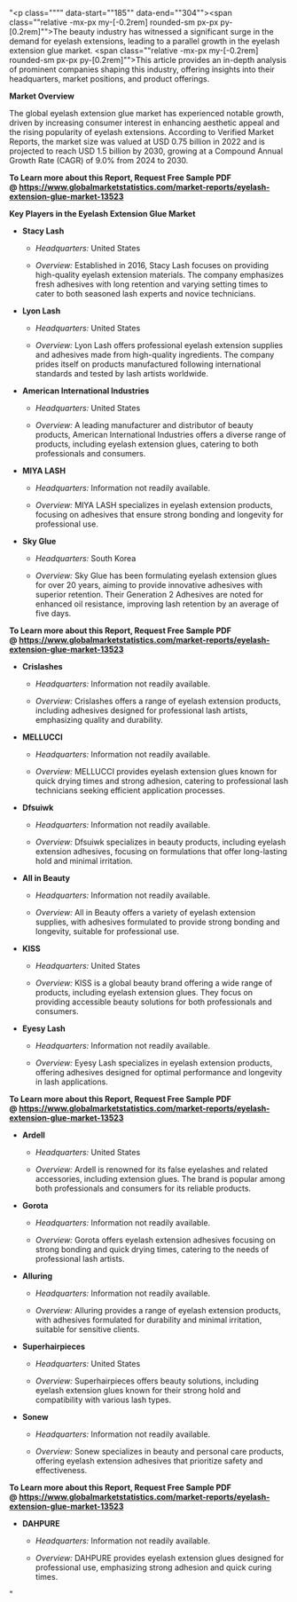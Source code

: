 "<p class="""" data-start=""185"" data-end=""304""><span class=""relative -mx-px my-[-0.2rem] rounded-sm px-px py-[0.2rem]"">The beauty industry has witnessed a significant surge in the demand for eyelash extensions, leading to a parallel growth in the eyelash extension glue market.</span> <span class=""relative -mx-px my-[-0.2rem] rounded-sm px-px py-[0.2rem]"">This article provides an in-depth analysis of prominent companies shaping this industry, offering insights into their headquarters, market positions, and product offerings.</span></p>
<p class="""" data-start=""306"" data-end=""325""><strong data-start=""306"" data-end=""325"">Market Overview</strong></p>
<p class="""" data-start=""327"" data-end=""484""><span class=""relative -mx-px my-[-0.2rem] rounded-sm px-px py-[0.2rem]"">The global eyelash extension glue market has experienced notable growth, driven by increasing consumer interest in enhancing aesthetic appeal and the rising popularity of eyelash extensions.</span> <span class=""relative -mx-px my-[-0.2rem] rounded-sm px-px py-[0.2rem]"">According to Verified Market Reports, the market size was valued at USD 0.75 billion in 2022 and is projected to reach USD 1.5 billion by 2030, growing at a Compound Annual Growth Rate (CAGR) of 9.0% from 2024 to 2030.</span> </p>
<p class="""" data-start=""327"" data-end=""484""><strong>To Learn more about this Report, Request Free Sample PDF @&nbsp;<a href=""https://www.globalmarketstatistics.com/market-reports/eyelash-extension-glue-market-13523"">https://www.globalmarketstatistics.com/market-reports/eyelash-extension-glue-market-13523</a></strong></p>
<p class="""" data-start=""486"" data-end=""538""><strong data-start=""486"" data-end=""538"">Key Players in the Eyelash Extension Glue Market</strong></p>
<ul data-start=""540"" data-end=""4777"">
<li class="""" data-start=""540"" data-end=""803"">
<p class="""" data-start=""543"" data-end=""557""><strong data-start=""543"" data-end=""557"">Stacy Lash</strong></p>
<ul data-start=""562"" data-end=""803"">
<li class="""" data-start=""562"" data-end=""661"">
<p class="""" data-start=""564"" data-end=""661""><em data-start=""564"" data-end=""579"">Headquarters:</em> <span class=""relative -mx-px my-[-0.2rem] rounded-sm px-px py-[0.2rem]"">United States</span></p>
</li>
<li class="""" data-start=""666"" data-end=""803"">
<p class="""" data-start=""668"" data-end=""803""><em data-start=""668"" data-end=""679"">Overview:</em> <span class=""relative -mx-px my-[-0.2rem] rounded-sm px-px py-[0.2rem]"">Established in 2016, Stacy Lash focuses on providing high-quality eyelash extension materials. The company emphasizes fresh adhesives with long retention and varying setting times to cater to both seasoned lash experts and novice technicians.</span></p>
</li>
</ul>
</li>
<li class="""" data-start=""805"" data-end=""1073"">
<p class="""" data-start=""808"" data-end=""821""><strong data-start=""808"" data-end=""821"">Lyon Lash</strong></p>
<ul data-start=""826"" data-end=""1073"">
<li class="""" data-start=""826"" data-end=""929"">
<p class="""" data-start=""828"" data-end=""929""><em data-start=""828"" data-end=""843"">Headquarters:</em> <span class=""relative -mx-px my-[-0.2rem] rounded-sm px-px py-[0.2rem]"">United States</span></p>
</li>
<li class="""" data-start=""934"" data-end=""1073"">
<p class="""" data-start=""936"" data-end=""1073""><em data-start=""936"" data-end=""947"">Overview:</em> <span class=""relative -mx-px my-[-0.2rem] rounded-sm px-px py-[0.2rem]"">Lyon Lash offers professional eyelash extension supplies and adhesives made from high-quality ingredients. The company prides itself on products manufactured following international standards and tested by lash artists worldwide.</span></p>
</li>
</ul>
</li>
<li class="""" data-start=""1075"" data-end=""1327"">
<p class="""" data-start=""1078"" data-end=""1115""><strong data-start=""1078"" data-end=""1115"">American International Industries</strong></p>
<ul data-start=""1120"" data-end=""1327"">
<li class="""" data-start=""1120"" data-end=""1223"">
<p class="""" data-start=""1122"" data-end=""1223""><em data-start=""1122"" data-end=""1137"">Headquarters:</em> <span class=""relative -mx-px my-[-0.2rem] rounded-sm px-px py-[0.2rem]"">United States</span></p>
</li>
<li class="""" data-start=""1228"" data-end=""1327"">
<p class="""" data-start=""1230"" data-end=""1327""><em data-start=""1230"" data-end=""1241"">Overview:</em> <span class=""relative -mx-px my-[-0.2rem] rounded-sm px-px py-[0.2rem]"">A leading manufacturer and distributor of beauty products, American International Industries offers a diverse range of products, including eyelash extension glues, catering to both professionals and consumers.</span></p>
</li>
</ul>
</li>
<li class="""" data-start=""1329"" data-end=""1557"">
<p class="""" data-start=""1332"" data-end=""1345""><strong data-start=""1332"" data-end=""1345"">MIYA LASH</strong></p>
<ul data-start=""1350"" data-end=""1557"">
<li class="""" data-start=""1350"" data-end=""1453"">
<p class="""" data-start=""1352"" data-end=""1453""><em data-start=""1352"" data-end=""1367"">Headquarters:</em> <span class=""relative -mx-px my-[-0.2rem] rounded-sm px-px py-[0.2rem]"">Information not readily available.</span></p>
</li>
<li class="""" data-start=""1458"" data-end=""1557"">
<p class="""" data-start=""1460"" data-end=""1557""><em data-start=""1460"" data-end=""1471"">Overview:</em> <span class=""relative -mx-px my-[-0.2rem] rounded-sm px-px py-[0.2rem]"">MIYA LASH specializes in eyelash extension products, focusing on adhesives that ensure strong bonding and longevity for professional use.</span></p>
</li>
</ul>
</li>
<li class="""" data-start=""1559"" data-end=""1826"">
<p class="""" data-start=""1562"" data-end=""1574""><strong data-start=""1562"" data-end=""1574"">Sky Glue</strong></p>
<ul data-start=""1579"" data-end=""1826"">
<li class="""" data-start=""1579"" data-end=""1682"">
<p class="""" data-start=""1581"" data-end=""1682""><em data-start=""1581"" data-end=""1596"">Headquarters:</em> <span class=""relative -mx-px my-[-0.2rem] rounded-sm px-px py-[0.2rem]"">South Korea</span></p>
</li>
<li class="""" data-start=""1687"" data-end=""1826"">
<p class="""" data-start=""1689"" data-end=""1826""><em data-start=""1689"" data-end=""1700"">Overview:</em> <span class=""relative -mx-px my-[-0.2rem] rounded-sm px-px py-[0.2rem]"">Sky Glue has been formulating eyelash extension glues for over 20 years, aiming to provide innovative adhesives with superior retention. Their Generation 2 Adhesives are noted for enhanced oil resistance, improving lash retention by an average of five days.</span> </p>
</li>
</ul>
</li>
</ul>
<p><strong data-start=""1831"" data-end=""1845""><strong>To Learn more about this Report, Request Free Sample PDF @&nbsp;<a href=""https://www.globalmarketstatistics.com/market-reports/eyelash-extension-glue-market-13523"">https://www.globalmarketstatistics.com/market-reports/eyelash-extension-glue-market-13523</a></strong></strong></p>
<ul data-start=""540"" data-end=""4777"">
<li class="""" data-start=""1828"" data-end=""2057"">
<p class="""" data-start=""1831"" data-end=""1845""><strong data-start=""1831"" data-end=""1845"">Crislashes</strong></p>
<ul data-start=""1850"" data-end=""2057"">
<li class="""" data-start=""1850"" data-end=""1953"">
<p class="""" data-start=""1852"" data-end=""1953""><em data-start=""1852"" data-end=""1867"">Headquarters:</em> <span class=""relative -mx-px my-[-0.2rem] rounded-sm px-px py-[0.2rem]"">Information not readily available.</span></p>
</li>
<li class="""" data-start=""1958"" data-end=""2057"">
<p class="""" data-start=""1960"" data-end=""2057""><em data-start=""1960"" data-end=""1971"">Overview:</em> <span class=""relative -mx-px my-[-0.2rem] rounded-sm px-px py-[0.2rem]"">Crislashes offers a range of eyelash extension products, including adhesives designed for professional lash artists, emphasizing quality and durability.</span></p>
</li>
</ul>
</li>
<li class="""" data-start=""2059"" data-end=""2286"">
<p class="""" data-start=""2062"" data-end=""2074""><strong data-start=""2062"" data-end=""2074"">MELLUCCI</strong></p>
<ul data-start=""2079"" data-end=""2286"">
<li class="""" data-start=""2079"" data-end=""2182"">
<p class="""" data-start=""2081"" data-end=""2182""><em data-start=""2081"" data-end=""2096"">Headquarters:</em> <span class=""relative -mx-px my-[-0.2rem] rounded-sm px-px py-[0.2rem]"">Information not readily available.</span></p>
</li>
<li class="""" data-start=""2187"" data-end=""2286"">
<p class="""" data-start=""2189"" data-end=""2286""><em data-start=""2189"" data-end=""2200"">Overview:</em> <span class=""relative -mx-px my-[-0.2rem] rounded-sm px-px py-[0.2rem]"">MELLUCCI provides eyelash extension glues known for quick drying times and strong adhesion, catering to professional lash technicians seeking efficient application processes.</span></p>
</li>
</ul>
</li>
<li class="""" data-start=""2288"" data-end=""2514"">
<p class="""" data-start=""2291"" data-end=""2302""><strong data-start=""2291"" data-end=""2302"">Dfsuiwk</strong></p>
<ul data-start=""2307"" data-end=""2514"">
<li class="""" data-start=""2307"" data-end=""2410"">
<p class="""" data-start=""2309"" data-end=""2410""><em data-start=""2309"" data-end=""2324"">Headquarters:</em> <span class=""relative -mx-px my-[-0.2rem] rounded-sm px-px py-[0.2rem]"">Information not readily available.</span></p>
</li>
<li class="""" data-start=""2415"" data-end=""2514"">
<p class="""" data-start=""2417"" data-end=""2514""><em data-start=""2417"" data-end=""2428"">Overview:</em> <span class=""relative -mx-px my-[-0.2rem] rounded-sm px-px py-[0.2rem]"">Dfsuiwk specializes in beauty products, including eyelash extension adhesives, focusing on formulations that offer long-lasting hold and minimal irritation.</span></p>
</li>
</ul>
</li>
<li class="""" data-start=""2516"" data-end=""2748"">
<p class="""" data-start=""2519"" data-end=""2536""><strong data-start=""2519"" data-end=""2536"">All in Beauty</strong></p>
<ul data-start=""2541"" data-end=""2748"">
<li class="""" data-start=""2541"" data-end=""2644"">
<p class="""" data-start=""2543"" data-end=""2644""><em data-start=""2543"" data-end=""2558"">Headquarters:</em> <span class=""relative -mx-px my-[-0.2rem] rounded-sm px-px py-[0.2rem]"">Information not readily available.</span></p>
</li>
<li class="""" data-start=""2649"" data-end=""2748"">
<p class="""" data-start=""2651"" data-end=""2748""><em data-start=""2651"" data-end=""2662"">Overview:</em> <span class=""relative -mx-px my-[-0.2rem] rounded-sm px-px py-[0.2rem]"">All in Beauty offers a variety of eyelash extension supplies, with adhesives formulated to provide strong bonding and longevity, suitable for professional use.</span></p>
</li>
</ul>
</li>
<li class="""" data-start=""2750"" data-end=""3008"">
<p class="""" data-start=""2754"" data-end=""2762""><strong data-start=""2754"" data-end=""2762"">KISS</strong></p>
<ul data-start=""2768"" data-end=""3008"">
<li class="""" data-start=""2768"" data-end=""2799"">
<p class="""" data-start=""2770"" data-end=""2799""><em data-start=""2770"" data-end=""2785"">Headquarters:</em> United States</p>
</li>
<li class="""" data-start=""2805"" data-end=""3008"">
<p class="""" data-start=""2807"" data-end=""3008""><em data-start=""2807"" data-end=""2818"">Overview:</em> KISS is a global beauty brand offering a wide range of products, including eyelash extension glues. They focus on providing accessible beauty solutions for both professionals and consumers.</p>
</li>
</ul>
</li>
<li class="""" data-start=""3010"" data-end=""3247"">
<p class="""" data-start=""3014"" data-end=""3028""><strong data-start=""3014"" data-end=""3028"">Eyesy Lash</strong></p>
<ul data-start=""3034"" data-end=""3247"">
<li class="""" data-start=""3034"" data-end=""3086"">
<p class="""" data-start=""3036"" data-end=""3086""><em data-start=""3036"" data-end=""3051"">Headquarters:</em> Information not readily available.</p>
</li>
<li class="""" data-start=""3092"" data-end=""3247"">
<p class="""" data-start=""3094"" data-end=""3247""><em data-start=""3094"" data-end=""3105"">Overview:</em> Eyesy Lash specializes in eyelash extension products, offering adhesives designed for optimal performance and longevity in lash applications.</p>
</li>
</ul>
</li>
</ul>
<p><strong data-start=""3253"" data-end=""3263""><strong>To Learn more about this Report, Request Free Sample PDF @&nbsp;<a href=""https://www.globalmarketstatistics.com/market-reports/eyelash-extension-glue-market-13523"">https://www.globalmarketstatistics.com/market-reports/eyelash-extension-glue-market-13523</a></strong></strong></p>
<ul data-start=""540"" data-end=""4777"">
<li class="""" data-start=""3249"" data-end=""3501"">
<p class="""" data-start=""3253"" data-end=""3263""><strong data-start=""3253"" data-end=""3263"">Ardell</strong></p>
<ul data-start=""3269"" data-end=""3501"">
<li class="""" data-start=""3269"" data-end=""3300"">
<p class="""" data-start=""3271"" data-end=""3300""><em data-start=""3271"" data-end=""3286"">Headquarters:</em> United States</p>
</li>
<li class="""" data-start=""3306"" data-end=""3501"">
<p class="""" data-start=""3308"" data-end=""3501""><em data-start=""3308"" data-end=""3319"">Overview:</em> Ardell is renowned for its false eyelashes and related accessories, including extension glues. The brand is popular among both professionals and consumers for its reliable products.</p>
</li>
</ul>
</li>
<li class="""" data-start=""3503"" data-end=""3739"">
<p class="""" data-start=""3507"" data-end=""3517""><strong data-start=""3507"" data-end=""3517"">Gorota</strong></p>
<ul data-start=""3523"" data-end=""3739"">
<li class="""" data-start=""3523"" data-end=""3575"">
<p class="""" data-start=""3525"" data-end=""3575""><em data-start=""3525"" data-end=""3540"">Headquarters:</em> Information not readily available.</p>
</li>
<li class="""" data-start=""3581"" data-end=""3739"">
<p class="""" data-start=""3583"" data-end=""3739""><em data-start=""3583"" data-end=""3594"">Overview:</em> Gorota offers eyelash extension adhesives focusing on strong bonding and quick drying times, catering to the needs of professional lash artists.</p>
</li>
</ul>
</li>
<li class="""" data-start=""3741"" data-end=""3988"">
<p class="""" data-start=""3745"" data-end=""3757""><strong data-start=""3745"" data-end=""3757"">Alluring</strong></p>
<ul data-start=""3763"" data-end=""3988"">
<li class="""" data-start=""3763"" data-end=""3815"">
<p class="""" data-start=""3765"" data-end=""3815""><em data-start=""3765"" data-end=""3780"">Headquarters:</em> Information not readily available.</p>
</li>
<li class="""" data-start=""3821"" data-end=""3988"">
<p class="""" data-start=""3823"" data-end=""3988""><em data-start=""3823"" data-end=""3834"">Overview:</em> Alluring provides a range of eyelash extension products, with adhesives formulated for durability and minimal irritation, suitable for sensitive clients.</p>
</li>
</ul>
</li>
<li class="""" data-start=""3990"" data-end=""4215"">
<p class="""" data-start=""3994"" data-end=""4013""><strong data-start=""3994"" data-end=""4013"">Superhairpieces</strong></p>
<ul data-start=""4019"" data-end=""4215"">
<li class="""" data-start=""4019"" data-end=""4050"">
<p class="""" data-start=""4021"" data-end=""4050""><em data-start=""4021"" data-end=""4036"">Headquarters:</em> United States</p>
</li>
<li class="""" data-start=""4056"" data-end=""4215"">
<p class="""" data-start=""4058"" data-end=""4215""><em data-start=""4058"" data-end=""4069"">Overview:</em> Superhairpieces offers beauty solutions, including eyelash extension glues known for their strong hold and compatibility with various lash types.</p>
</li>
</ul>
</li>
<li class="""" data-start=""4217"" data-end=""4442"">
<p class="""" data-start=""4221"" data-end=""4230""><strong data-start=""4221"" data-end=""4230"">Sonew</strong></p>
<ul data-start=""4236"" data-end=""4442"">
<li class="""" data-start=""4236"" data-end=""4288"">
<p class="""" data-start=""4238"" data-end=""4288""><em data-start=""4238"" data-end=""4253"">Headquarters:</em> Information not readily available.</p>
</li>
<li class="""" data-start=""4294"" data-end=""4442"">
<p class="""" data-start=""4296"" data-end=""4442""><em data-start=""4296"" data-end=""4307"">Overview:</em> Sonew specializes in beauty and personal care products, offering eyelash extension adhesives that prioritize safety and effectiveness.</p>
</li>
</ul>
</li>
</ul>
<p><strong data-start=""4448"" data-end=""4459""><strong>To Learn more about this Report, Request Free Sample PDF @&nbsp;<a href=""https://www.globalmarketstatistics.com/market-reports/eyelash-extension-glue-market-13523"">https://www.globalmarketstatistics.com/market-reports/eyelash-extension-glue-market-13523</a></strong></strong></p>
<ul data-start=""540"" data-end=""4777"">
<li class="""" data-start=""4444"" data-end=""4660"">
<p class="""" data-start=""4448"" data-end=""4459""><strong data-start=""4448"" data-end=""4459"">DAHPURE</strong></p>
<ul data-start=""4465"" data-end=""4660"">
<li class="""" data-start=""4465"" data-end=""4517"">
<p class="""" data-start=""4467"" data-end=""4517""><em data-start=""4467"" data-end=""4482"">Headquarters:</em> Information not readily available.</p>
</li>
<li class="""" data-start=""4523"" data-end=""4660"">
<p class="""" data-start=""4525"" data-end=""4660""><em data-start=""4525"" data-end=""4536"">Overview:</em> DAHPURE provides eyelash extension glues designed for professional use, emphasizing strong adhesion and quick curing times.</p>
</li>
</ul>
</li>
</ul>"
